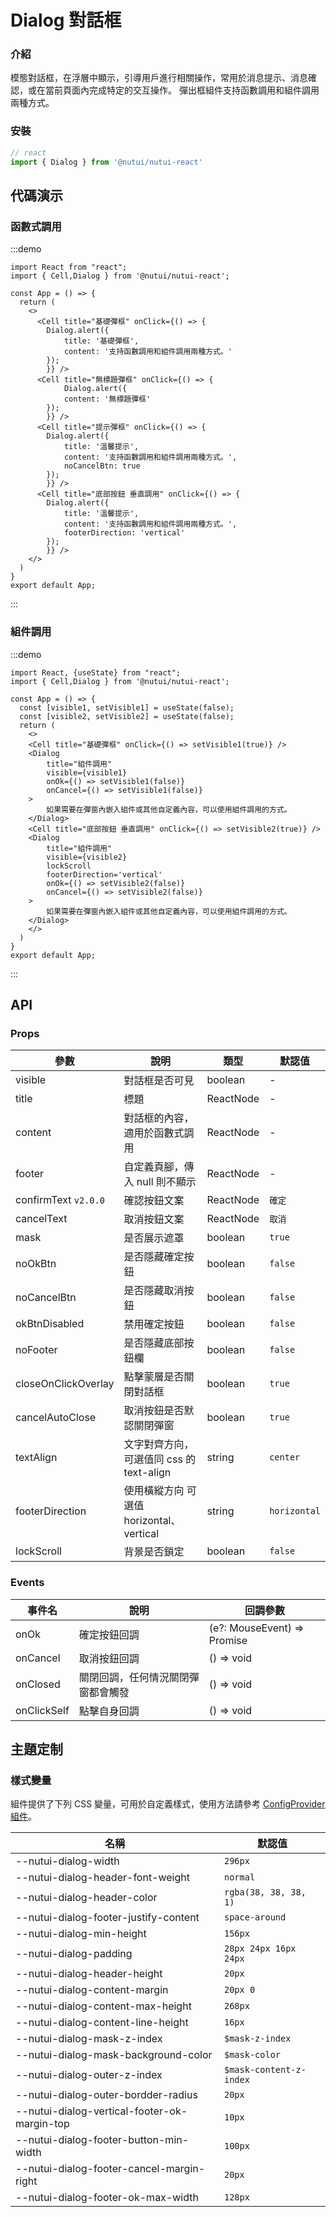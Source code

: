 #  Dialog 對話框

### 介紹

模態對話框，在浮層中顯示，引導用戶進行相關操作，常用於消息提示、消息確認，或在當前頁面內完成特定的交互操作。
彈出框組件支持函數調用和組件調用兩種方式。

### 安裝

```ts
// react
import { Dialog } from '@nutui/nutui-react'
```


## 代碼演示

### 函數式調用

:::demo

```tsx
import React from "react";
import { Cell,Dialog } from '@nutui/nutui-react';

const App = () => {
  return (
    <>
      <Cell title="基礎彈框" onClick={() => {
        Dialog.alert({
            title: '基礎彈框',
            content: '支持函數調用和組件調用兩種方式。'
        });
        }} />
      <Cell title="無標題彈框" onClick={() => {
            Dialog.alert({
            content: '無標題彈框'
        });
        }} />
      <Cell title="提示彈框" onClick={() => {
        Dialog.alert({
            title: '溫馨提示',
            content: '支持函數調用和組件調用兩種方式。',
            noCancelBtn: true
        });
        }} />
      <Cell title="底部按鈕 垂直調用" onClick={() => {
        Dialog.alert({
            title: '溫馨提示',
            content: '支持函數調用和組件調用兩種方式。',
            footerDirection: 'vertical'
        });
        }} />
    </>
  )
}
export default App;
```

:::

### 組件調用

:::demo

```tsx
import React, {useState} from "react";
import { Cell,Dialog } from '@nutui/nutui-react';

const App = () => {
  const [visible1, setVisible1] = useState(false);
  const [visible2, setVisible2] = useState(false);
  return (
    <>
    <Cell title="基礎彈框" onClick={() => setVisible1(true)} />
    <Dialog 
        title="組件調用"
        visible={visible1}
        onOk={() => setVisible1(false)}
        onCancel={() => setVisible1(false)}
    >
        如果需要在彈窗內嵌入組件或其他自定義內容，可以使用組件調用的方式。
    </Dialog>
    <Cell title="底部按鈕 垂直調用" onClick={() => setVisible2(true)} />
    <Dialog 
        title="組件調用"
        visible={visible2}
        lockScroll
        footerDirection='vertical'
        onOk={() => setVisible2(false)}
        onCancel={() => setVisible2(false)}
    >
        如果需要在彈窗內嵌入組件或其他自定義內容，可以使用組件調用的方式。
    </Dialog>
    </>
  )
}
export default App;
```

:::

## API

### Props

| 參數         | 說明                             | 類型   | 默認值           |
|--------------|----------------------------------|--------|------------------|
| visible         |對話框是否可見             | boolean | -                |
| title        | 標題                         | ReactNode | -                |
| content         | 對話框的內容，適用於函數式調用 | ReactNode | -                |
| footer | 自定義頁腳，傳入 null 則不顯示     | ReactNode | - |
| confirmText `v2.0.0`         | 確認按鈕文案                        | ReactNode | `確定`              |
| cancelText          | 取消按鈕文案                        | ReactNode | `取消`              |
| mask          | 是否展示遮罩                        | boolean | `true`              |
| noOkBtn          | 是否隱藏確定按鈕                        | boolean | `false`              |
| noCancelBtn          | 是否隱藏取消按鈕                        | boolean | `false`              |
| okBtnDisabled          | 禁用確定按鈕                        | boolean | `false`              |
| noFooter          | 是否隱藏底部按鈕欄                        | boolean | `false`              |
| closeOnClickOverlay          | 點擊蒙層是否關閉對話框                        | boolean | `true`              |
| cancelAutoClose          | 取消按鈕是否默認關閉彈窗                        | boolean | `true`              |
| textAlign          | 文字對齊方向，可選值同 css 的 text-align                        | string | `center`              |
| footerDirection          | 使用橫縱方向 可選值 horizontal、vertical                        | string | `horizontal`              |
| lockScroll          | 背景是否鎖定                        | boolean | `false`              |

### Events

| 事件名 | 說明           | 回調參數     |
|--------|----------------|--------------|
| onOk  | 確定按鈕回調 | (e?: MouseEvent) => Promise | void |
| onCancel  | 取消按鈕回調 | () => void |
| onClosed  | 關閉回調，任何情況關閉彈窗都會觸發 | () => void |
| onClickSelf  | 點擊自身回調 | () => void |


## 主題定制

### 樣式變量

組件提供了下列 CSS 變量，可用於自定義樣式，使用方法請參考 [ConfigProvider 組件](#/zh-CN/component/configprovider)。

| 名稱 | 默認值 |
| --- | --- |
| --nutui-dialog-width | `296px` |
| --nutui-dialog-header-font-weight | `normal` |
| --nutui-dialog-header-color | `rgba(38, 38, 38, 1)` |
| --nutui-dialog-footer-justify-content | `space-around` |
| --nutui-dialog-min-height | `156px` |
| --nutui-dialog-padding | `28px 24px 16px 24px` |
| --nutui-dialog-header-height | `20px` |
| --nutui-dialog-content-margin | `20px 0` |
| --nutui-dialog-content-max-height | `268px` |
| --nutui-dialog-content-line-height | `16px` |
| --nutui-dialog-mask-z-index | `$mask-z-index` |
| --nutui-dialog-mask-background-color | `$mask-color` |
| --nutui-dialog-outer-z-index | `$mask-content-z-index` |
| --nutui-dialog-outer-bordder-radius | `20px` |
| --nutui-dialog-vertical-footer-ok-margin-top | `10px` |
| --nutui-dialog-footer-button-min-width | `100px` |
| --nutui-dialog-footer-cancel-margin-right | `20px` |
| --nutui-dialog-footer-ok-max-width | `128px` |
